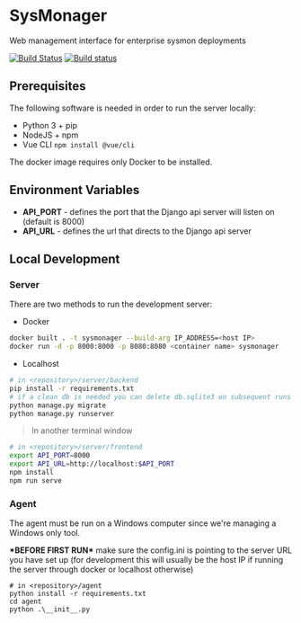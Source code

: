 # SysMonager
Web management interface for enterprise sysmon deployments

[![Build Status](https://travis-ci.com/rwwiv/sysmon-web-manager.svg?branch=master)](https://travis-ci.com/rwwiv/sysmon-web-manager)
[![Build status](https://ci.appveyor.com/api/projects/status/qw9fme4a90kev148?svg=true)](https://ci.appveyor.com/project/rwwiv/sysmon-web-manager)

## Prerequisites

The following software is needed in order to run the server locally:
* Python 3 + pip
* NodeJS + npm 
* Vue CLI `npm install @vue/cli`

The docker image requires only Docker to be installed.

## Environment Variables
* **API_PORT** - defines the port that the Django api server will listen on (default is 8000)
* **API_URL** - defines the url that directs to the Django api server

## Local Development

### Server

There are two methods to run the development server:

* Docker

``` sh
docker built . -t sysmonager --build-arg IP_ADDRESS=<host IP>
docker run -d -p 8000:8000 -p 8080:8080 <container name> sysmonager
```

* Localhost

``` sh
# in <repository>/server/backend
pip install -r requirements.txt
# if a clean db is needed you can delete db.sqlite3 on subsequent runs
python manage.py migrate
python manage.py runserver
```
> In another terminal window

``` sh
# in <repository>/server/frontend
export API_PORT=8000
export API_URL=http://localhost:$API_PORT
npm install
npm run serve
```

### Agent

The agent must be run on a Windows computer since we're managing a Windows only tool.

**\*BEFORE FIRST RUN\*** make sure the config.ini is pointing to the server URL you have set up (for development this will usually be the host IP if running the server through docker or localhost otherwise)

``` pwsh 
# in <repository>/agent
python install -r requirements.txt
cd agent
python .\__init__.py
```
